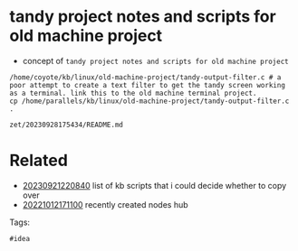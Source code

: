 # tandy project notes and scripts for old machine project

- concept of `tandy project notes and scripts for old machine project`

```
/home/coyote/kb/linux/old-machine-project/tandy-output-filter.c # a poor attempt to create a text filter to get the tandy screen working as a terminal. link this to the old machine terminal project.
cp /home/parallels/kb/linux/old-machine-project/tandy-output-filter.c .
```

` zet/20230928175434/README.md `

# Related

- [20230921220840](/zet/20230921220840/README.md) list of kb scripts that i could decide whether to copy over
- [20221012171100](/zet/20221012171100/README.md) recently created nodes hub

Tags:

    #idea

